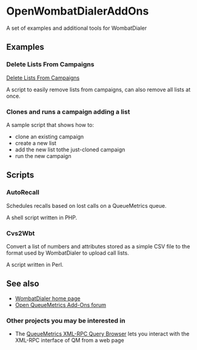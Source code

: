 # OpenWombatDialerAddOns
A set of examples and additional tools for WombatDialer

## Examples

### Delete Lists From Campaigns

[Delete Lists From Campaigns](https://github.com/Loway/OpenWombatDialerAddOns/tree/master/deleteListFromCampaign)

A script to easily remove lists from campaigns, can also remove all lists at once.

### Clones and runs a campaign adding a list

A sample script that shows how to:

* clone an existing campaign
* create a new list
* add the new list tothe just-cloned campaign
* run the new campaign


## Scripts

### AutoRecall

Schedules recalls based on lost calls on a QueueMetrics queue.

A shell script written in PHP.

### Cvs2Wbt

Convert a list of numbers and attributes stored as a simple CSV file to the format used by WombatDialer
to upload call lists.

A script written in Perl.



## See also

* [WombatDialer home page](https://www.wombatdialer.com)
* [Open QueueMetrics Add-Ons forum](http://forum.queuemetrics.com/index.php?board=14.0)

### Other projects you may be interested in

* The [QueueMetrics XML-RPC Query Browser](https://github.com/Loway/QueueMetricsXmlRpcBrowser) lets you interact with the XML-RPC interface of QM from a web page
